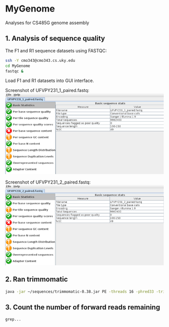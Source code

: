 # MyGenome
Analyses for CS485G genome assembly

## 1. Analysis of sequence quality
The F1 and R1 sequence datasets using FASTQC: 
```bash
ssh -Y cmo343@cmo343.cs.uky.edu
cd MyGenome
fastqc &
```
Load F1 and R1 datasets into GUI interface.

Screenshot of UFVPY231_1_paired.fastq:
![R1_paired.PNG](/data/R1_paired.PNG)

Screenshot of UFVPY231_2_paired.fastq:
![R2_paired.png](/data/R2_paired.png)

## 2. Ran trimmomatic
```bash
java -jar ~/sequences/trimmomatic-0.38.jar PE -threads 16 -phred33 -trimlog file.txt UFVPY231_1.fq UFVPY231_2.fq UFVPY231_1_paired.fastq UFVPY231_1_unpaired.fastq UFVPY231_2_paired.fastq UFVPY231_2_unpaired.fastq ILLUMINACLIP:adaptors.fasta:2:30:10 SLIDINGWINDOW:20:20 MINLEN:100
```

## 3. Count the number of forward reads remaining
```bash
grep...
```
